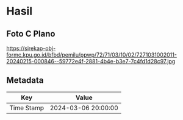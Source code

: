 # Hasil

## Foto C Plano

https://sirekap-obj-formc.kpu.go.id/bfbd/pemilu/ppwp/72/71/03/10/02/7271031002011-20240215-000846--59772e4f-2881-4b4e-b3e7-7c4fd1d28c97.jpg


## Metadata

| Key        | Value               |
| ---------- | ------------------- |
| Time Stamp | 2024-03-06 20:00:00 |



